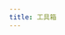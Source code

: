 ```yaml
---
title: 工具箱
---
```


<html>
<head lang="en">
    <meta charset="UTF-8">
    <title>🔧</title>
    <script type="text/javascript">
        var  toolGroups = {
            "常用": [
                {'name': 'Spring Initializr','link': 'https://start.spring.io/','desc': ''},
                {'name': '流程图设计', 'link': 'https://app.diagrams.net/', 'desc': ''} ,
                {'name': 'JSON格式化','link': 'https://www.bejson.com/jsonviewernew/','desc': ''},
                {'name': '时间戳转换','link': 'http://tool.chinaz.com/tools/unixtime.aspx','desc': ''},
                {'name': 'codepen','link': 'https://codepen.io/','desc': ''},
                {'name': 'BootCDN','link': 'https://www.bootcdn.cn','desc': ''},
                {'name': '单位转换','link': 'https://www.convertworld.com/zh-hans/','desc': ''},
                {'name': '文件转换器','link': 'https://convertio.co/zh/','desc': ''},
                {'name': '代码/文本 对比工具','link': 'https://www.diffchecker.com/','desc': ''},
                {'name': 'PDF 转 Markdown','link': 'https://pdf2md.morethan.io/','desc': ''},
                {'name': '加密/解密','link': 'http://tool.chinaz.com/tools/textencrypt.aspx','desc': ''},
                {'name': 'vectorizer','link': 'https://www.vectorizer.io/','desc': '真正的 png 转 svg 神器'},
                {'name': 'tinypng图片压缩','link': 'https://tinypng.com','desc': '压缩png很有用'},
                {'name': '图片压缩','link': 'https://docsmall.com/','desc': ''},
                {'name': 'Squoosh','link': 'https://squoosh.app/','desc': '谷歌出品在线免费图片压缩工具'},
                {'name': 'jsDelivr', 'link': 'http://www.jsdelivr.com/', 'desc': ''} ,
                {'name': 'unpkg', 'link': 'https://unpkg.com/', 'desc': ''} ,
                {'name': '正则可视化', 'link': 'https://regex101.com/', 'desc': ''} ,
                {'name': '反编译 Jar', 'link': 'http://www.decompiler.com', 'desc': ''} ,
                {'name': '反编译 Class', 'link': 'http://javare.cn/De', 'desc': ''} ,
                {'name': '代码图片生成器', 'link': 'https://carbon.now.sh/', 'desc': ''} ,
                {'name': '图片转文字', 'link': 'https://web.baimiaoapp.com/', 'desc': ''} ,
                {'name': 'JSON 转换 Excel', 'link': 'http://j2e.kpoda.com', 'desc': ''} ,
            ],
            "开发" :[
                {'name': 'Can I use','link': 'https://caniuse.com/','desc': '查看属性和方法的兼容性'},
                {'name': '30 seconds of code','link': 'https://30secondsofcode.org/','desc': '收集了许多有用的代码小片段'},
                {'name': 'codepen','link': 'https://codepen.io','desc': '在线代码编辑与演示'},
                {'name': 'codesandbox','link': 'https://codesandbox.io','desc': '内嵌VSCode的在线IDE'},
                {'name': '手册网','link': 'https://www.shouce.ren/','desc': ''},
            ],
            "API": [
                {'name': 'Java', 'link': 'https://docs.oracle.com/en/java/javase/index.html', 'desc': ''} ,
                {'name': 'Spring', 'link': 'https://spring.io/projects', 'desc': ''} ,
                {'name': 'MDN', 'link': 'https://developer.mozilla.org/zh-CN/docs/Web', 'desc': ''} ,
                {'name': 'runoob', 'link': 'https://www.runoob.com', 'desc': ''} ,
                {'name': 'React', 'link': 'https://zh-hans.reactjs.org/docs/getting-started.html', 'desc': ''} ,
                {'name': 'React Router', 'link': 'https://reactrouter.com/docs/en/v6', 'desc': ''} ,
                {'name': 'MongoDB', 'link': 'https://docs.mongodb.com', 'desc': ''} ,
                {'name': 'Vue 3.x', 'link': 'https://cn.vuejs.org/', 'desc': ''} ,
                {'name': 'element plus', 'link': 'https://element-plus.gitee.io/zh-CN/', 'desc': ''} ,
                {'name': 'Vuepress v1.x', 'link': 'https://vuepress.vuejs.org/zh/', 'desc': ''} ,
                {'name': 'Vuepress v2.x', 'link': 'https://v2.vuepress.vuejs.org/zh/', 'desc': ''} ,
                {'name': 'Vdoing', 'link': 'https://doc.xugaoyi.com/pages/793dcb/', 'desc': ''} ,
                {'name': 'jdk1.8', 'link': 'https://www.matools.com/api/java8', 'desc': ''} ,
                {'name': 'hutool', 'link': 'https://hutool.cn/', 'desc': ''} ,
                {'name': 'Linux 命令大全', 'link': 'https://www.linuxcool.com/', 'desc': ''} ,
                {'name': 'Linux命令手册', 'link': 'https://ipcmen.com/', 'desc': ''} ,
                {'name': 'docker hub', 'link': 'https://hub.docker.com/', 'desc': ''} ,
                {'name': 'docker docs', 'link': 'https://docs.docker.com/', 'desc': ''} ,
                {'name': '国内maven搜索', 'link': 'http://mvn.coderead.cn/', 'desc': ''} ,
                {'name': '源码阅读网', 'link': 'https://www.coderead.cn/', 'desc': ''} ,
                {'name': 'Jar包搜索', 'link': 'http://www.java2s.com/Code/Jar/CatalogJar.htm', 'desc': ''} ,
                {'name': 'css学习', 'link': 'https://zh.learnlayout.com/', 'desc': ''} ,
            ],
            "运维管理平台": [
                {'name': 'dnspod域名控制台', 'link': 'https://console.dnspod.cn', 'desc': ''} ,
                {'name': '腾讯云控制台', 'link': 'https://console.cloud.tencent.com/', 'desc': ''} ,
                {'name': '阿里云控制台', 'link': 'https://homenew.console.aliyun.com/', 'desc': ''} ,
                {'name': '微信公众号控制台', 'link': 'https://mp.weixin.qq.com/', 'desc': ''} ,
                {'name': '百度站长平台', 'link': 'https://ziyuan.baidu.com/', 'desc': ''} ,
            ],
            "技术大佬博客": [
                {'name': 'Java 全栈知识体系', 'link': 'https://www.pdai.tech/', 'desc': ''} ,
                {'name': 'Java 成神之路', 'link': 'http://hollischuang.gitee.io/tobetopjavaer/#/menu', 'desc': ''} ,
                {'name': 'Bash 脚本教程', 'link': 'https://wangdoc.com/bash/', 'desc': ''} ,
                {'name': 'ES6教程', 'link': 'http://es6.ruanyifeng.com/', 'desc': ''} ,
                {'name': '腾讯云开发者手册', 'link': 'https://cloud.tencent.com/developer/devdocs', 'desc': ''} ,
                {'name': '菜鸟教程', 'link': 'https://www.runoob.com/', 'desc': ''} ,
                {'name': '现代JavaScript教程', 'link': 'https://zh.javascript.info', 'desc': ''} ,
            ],
            "设计-辅助开发利器": [
                {'name': '产品大牛', 'link': 'http://www.pmdaniu.com/', 'desc': ''} ,
                {'name': '磨刀', 'link': 'https://modao.cc/pricing', 'desc': ''} ,
                {'name': '创造师导航', 'link': 'http://chuangzaoshi.com/', 'desc': ''} ,
                {'name': '设计师网址导航', 'link': 'http://hao.uisdc.com/', 'desc': ''} ,
                {'name': 'uimovement', 'link': 'https://uimovement.com/', 'desc': ''} ,
                {'name': 'awwwards', 'link': 'https://www.awwwards.com/', 'desc': ''} ,
                {'name': 'dribbble', 'link': 'https://dribbble.com/', 'desc': ''} ,
                {'name': 'Bēhance', 'link': 'https://www.behance.net/', 'desc': ''} ,
                {'name': 'Logojoy', 'link': 'https://logojoy.com/', 'desc': ''} ,
                {'name': 'brandmark', 'link': 'http://brandmark.io/', 'desc': ''} ,
                {'name': 'instant', 'link': 'https://instantlogodesign.com/', 'desc': ''} ,
                {'name': 'logo-maker', 'link': 'https://www.designevo.com/logo-maker/', 'desc': ''} ,
                {'name': 'coolors', 'link': 'https://coolors.co/', 'desc': ''} ,
                {'name': 'colorhunt', 'link': 'http://colorhunt.co/', 'desc': ''} ,
                {'name': 'uigradients', 'link': 'https://uigradients.com/#SummerDog', 'desc': ''} ,
                {'name': 'designcap', 'link': 'https://www.designcap.com/', 'desc': ''} ,
                {'name': 'Flat UI 色表', 'link': 'https://flatuicolors.com/', 'desc': ''} ,
                {'name': '0to255', 'link': 'https://www.0to255.com/', 'desc': ''} ,
                {'name': 'nord ', 'link': 'https://github.com/arcticicestudio/nord', 'desc': ''} ,
                {'name': 'colorkitty', 'link': 'https://colorkitty.com/', 'desc': ''} ,
                {'name': 'design.youzan', 'link': 'http://design.youzan.com/', 'desc': ''} ,
                {'name': '稿定设计', 'link': 'https://www.gaoding.com/', 'desc': ''} ,
                {'name': '来画视频', 'link': 'https://www.laihua.com/', 'desc': ''} ,
                {'name': 'Arkie 海报制作工具', 'link': 'https://www.arkie.cn/', 'desc': ''} ,
                {'name': '比格 PPT', 'link': 'http://www.tretars.com/', 'desc': ''} ,
                {'name': '优品 PPT', 'link': 'http://www.ypppt.com/', 'desc': ''} ,
                {'name': 'processon在线作图', 'link': 'https://www.processon.com/', 'desc': ''} ,
                {'name': '百度脑图', 'link': 'https://naotu.baidu.com', 'desc': ''} ,
                {'name': 'uigradients', 'link': 'https://uigradients.com/', 'desc': ''} ,
                {'name': 'freepik', 'link': 'https://www.freepik.com/', 'desc': ''} ,
                {'name': '觅元素', 'link': 'http://www.51yuansu.com/', 'desc': ''} ,
                {'name': '搞定设计', 'link': 'https://www.gaoding.com/', 'desc': ''} ,
                {'name': '站酷', 'link': 'https://www.zcool.com.cn/', 'desc': ''} ,
                {'name': '花瓣', 'link': 'https://huaban.com/', 'desc': ''} ,
                {'name': '虎克', 'link': 'https://huke88.com/', 'desc': ''} ,
                {'name': 'beTheme', 'link': 'https://themes.muffingroup.com/be/splash/', 'desc': ''} ,
                {'name': '素材图片和视频', 'link': 'https://www.pexels.com/zh-cn/', 'desc': ''} ,
                {'name': '图片集', 'link': 'https://zyj_yida.gitee.io/pic/', 'desc': ''} ,
                {'name': 'PNG图片素材资源', 'link': 'https://www.pngsucai.com/', 'desc': ''} ,
                {'name': '高清免费图片', 'link': 'https://www.pexels.com/', 'desc': ''} ,
                {'name': '高清免费图片 2', 'link': 'https://unsplash.com/', 'desc': ''} ,
                {'name': 'Unsplash', 'link': 'https://unsplash.com/', 'desc': ''} ,
                {'name': 'iconfont', 'link': 'https://www.iconfont.cn/', 'desc': ''} ,
                {'name': 'Ikonate', 'link': 'https://github.com/mikolajdobrucki/ikonate', 'desc': ''} ,
                {'name': 'remixicon', 'link': 'https://remixicon.com/', 'desc': ''} ,
                {'name': 'feather', 'link': 'https://github.com/feathericons/feather', 'desc': ''} ,
                {'name': 'undraw', 'link': 'https://undraw.co/illustrations', 'desc': ''} ,
                {'name': 'icomoon', 'link': 'https://icomoon.io/', 'desc': ''} ,
                {'name': 'cssicon', 'link': 'http://cssicon.space/#/', 'desc': ''} ,
                {'name': 'CSS triangle generator', 'link': 'http://apps.eky.hk/css-triangle-generator/', 'desc': ''} ,
                {'name': 'clippy', 'link': 'http://bennettfeely.com/clippy/', 'desc': ''} ,
                {'name': 'Lorem Picsum', 'link': 'https://picsum.photos/', 'desc': ''} ,
                {'name': 'emoji表情', 'link': 'https://emojipedia.org/', 'desc': ''} ,
                {'name': 'emoji表情备忘录', 'link': 'https://www.webfx.com/tools/emoji-cheat-sheet', 'desc': ''} ,
                {'name': 'gitmoji', 'link': 'https://github.com/carloscuesta/gitmoji', 'desc': ''} ,
                {'name': '微交互', 'link': 'http://aliscued.lofter.com/', 'desc': ''} ,
                {'name': 'Little Big Details', 'link': 'http://littlebigdetails.com/', 'desc': ''} ,
                {'name': 'cruip', 'link': 'https://cruip.com/', 'desc': ''} ,
                {'name': 'Comixify', 'link': 'https://comixify.ii.pw.edu.pl/', 'desc': ''} ,
                {'name': 'taiko-web', 'link': 'https://github.com/bui/taiko-web', 'desc': ''} ,
                {'name': 'CSS Tricks','link': 'http://css-tricks.neatbang.com/','desc': 'CSS技巧收集与演示'},
                {'name': 'CSS生成器', 'link': 'https://neumorphism.io/', 'desc': ''} ,
                {'name': 'CSS渐变生成器', 'link': 'https://www.colorzilla.com/gradient-editor/', 'desc': ''} ,
                {'name': 'CSS3-Box Shadow(阴影)', 'link': 'https://www.html.cn/tool/css3Preview/Box-Shadow.html', 'desc': ''} ,
                {'name': '贝塞尔曲线生成器', 'link': 'https://cubic-bezier.com', 'desc': ''} ,
                {'name': '花纹背景生成器', 'link': 'http://www.heropatterns.com/', 'desc': ''} ,
                {'name': '花纹背景css', 'link': 'https://github.com/bansal-io/pattern.css', 'desc': ''} ,
            ],
            "娱乐": [
                {'name': '慕课网', 'link': 'https://www.imooc.com/', 'desc': ''} ,
                {'name': '妙味课堂', 'link': 'https://www.miaov.com/', 'desc': ''} ,
                {'name': '中国大学MOOC', 'link': 'https://www.icourse163.org/', 'desc': ''} ,
                {'name': 'bilibili', 'link': 'https://www.bilibili.com/', 'desc': ''} ,
                {'name': 'egghead', 'link': 'http://egghead.io', 'desc': ''} ,
                {'name': 'CCTV、卫视高清直播', 'link': 'http://ivi.bupt.edu.cn/', 'desc': ''} ,
                {'name': 'SoBooks', 'link': 'https://sobooks.cc/', 'desc': ''} ,
                {'name': '鸠摩搜书', 'link': 'https://www.jiumodiary.com/', 'desc': ''} ,
                {'name': '全历史', 'link': 'https://www.allhistory.com/', 'desc': ''} ,
                {'name': '奇趣网站收藏家', 'link': 'https://fuun.fun/', 'desc': ''} ,
                {'name': '帮你百度一下', 'link': 'http://www.baidu-x.com/', 'desc': ''} ,
                {'name': '国际版', 'link': 'http://lmgtfy.com/', 'desc': ''} ,
                {'name': 'wallhaven', 'link': 'https://alpha.wallhaven.cc/', 'desc': ''} ,
                {'name': 'URL 地址播放 Emojis 动画', 'link': 'http://matthewrayfield.com/articles/animating-urls-with-javascript-and-emojis/#🌖', 'desc': ''} ,
                {'name': "Can't Unsee", 'link': 'https://cantunsee.space/', 'desc': ''} ,
                {'name': 'ggtalk', 'link': 'https://talk.swift.gg/', 'desc': ''} ,
                {'name': 'awesome-comment', 'link': 'https://github.com/Blankj/awesome-comment', 'desc': ''} ,
                {'name': 'text-img', 'link': 'https://www.text-image.com/index.html', 'desc': ''} ,
                {'name': 'weird-fonts', 'link': 'https://github.com/beizhedenglong/weird-fonts', 'desc': ''} ,
                {'name': 'snake', 'link': 'https://github.com/epidemian/snake', 'desc': ''} ,
                {'name': 'zero-width-lib', 'link': 'https://github.com/yuanfux/zero-width-lib', 'desc': ''} ,
                {'name': 'abbreviations', 'link': 'https://www.abbreviations.com/', 'desc': ''} ,
                {'name': 'magi', 'link': 'https://magi.com/', 'desc': ''} ,
                {'name': '诺基亚短信图片生成器', 'link': 'https://zzkia.noddl.me:8020/', 'desc': ''} ,
                {'name': 'ENFI 下载器', 'link': 'https://www.macbl.com/app/internet/enfi', 'desc': ''} ,
                {'name': 'macapp', 'link': 'https://www.macapp.so/', 'desc': ''} ,
                {'name': 'appstorrent', 'link': 'https://appstorrent.ru/32-pixelmator-pro.html', 'desc': ''} ,
                {'name': '大力盘', 'link': 'https://dalipan.com/', 'desc': ''} ,
                {'name': '精校 完整 极致 Windows系统下载仓储站', 'link': 'https://www.hellowindows.cn/', 'desc': ''} ,
                {'name': 'VideoFk','link': 'https://www.videofk.com/','desc': 'VideoFk 视频在线解析下载'},
            ],
            "接项目平台": [
                {'name': '云队友', 'link': 'https://www.duiyou360.com/', 'desc': ''} ,
                {'name': 'upwork', 'link': 'https://www.fiverr.com/pages/freelancers-not-work?utm_source=google&utm_medium=cpc&utm_campaign=g_ge-row_ln-en_dv-desktop_cat-competitors_mt-exact_sf-upwork_qq-high-mid&utm_term=s_upwork_exact&utm_content=AdID%5e630319879658%5eKeyword%5eupwork%5ePlacement%5e%5eDevice%5ec&caid=17317009410&agid=137013247197&ad_id=630319879658&kw=upwork&lpcat=&show_join=true&cq_src=google_ads&cq_cmp=17317009410&cq_term=upwork&cq_plac=&cq_net=g&cq_plt=gp&gclid=Cj0KCQiA45qdBhD-ARIsAOHbVdGtPgJ8YHqIM_eGKydxWY8XKRcxe-hAH6o6m8nNuXpuIdrcf7vjShkaAmWTEALw_wcB&gclsrc=aw.ds', 'desc': ''} ,
                {'name': 'toptal', 'link': 'https://www.toptal.com/', 'desc': ''} ,
                {'name': '圆领', 'link': 'https://www.yuanling.com/home', 'desc': ''} ,
                {'name': '程序员客栈', 'link': 'https://www.proginn.com', 'desc': ''} ,
                {'name': '开源众包', 'link': 'https://zb.oschina.net', 'desc': ''} ,
                {'name': '码市', 'link': 'https://www.codemart.com', 'desc': ''} ,
                {'name': '猿急送', 'link': 'https://www.yuanjisong.com', 'desc': ''} ,
                {'name': '开发邦', 'link': 'https://www.kaifabang.com', 'desc': ''} ,
            ]
        };
        for(var toolGroupName in  toolGroups){
            document.write('<div style="display: flex;flex-wrap: wrap;"><h2 style="width: 80%;height: 40px;">'+toolGroupName+'</h2>');
            for(var tool of  toolGroups[toolGroupName]){
                var desc = tool['desc'] === '' ? '' : '（'+tool['desc']+'）'
                document.write('<a href="'+tool['link']+'" style="width: 25%;min-height: 30px;" target="_blank">'+tool['name']+desc+'</a>');
            }
            document.write('</div><br/>');
        }
 </script>
</head>
<body>
</body>
</html>
